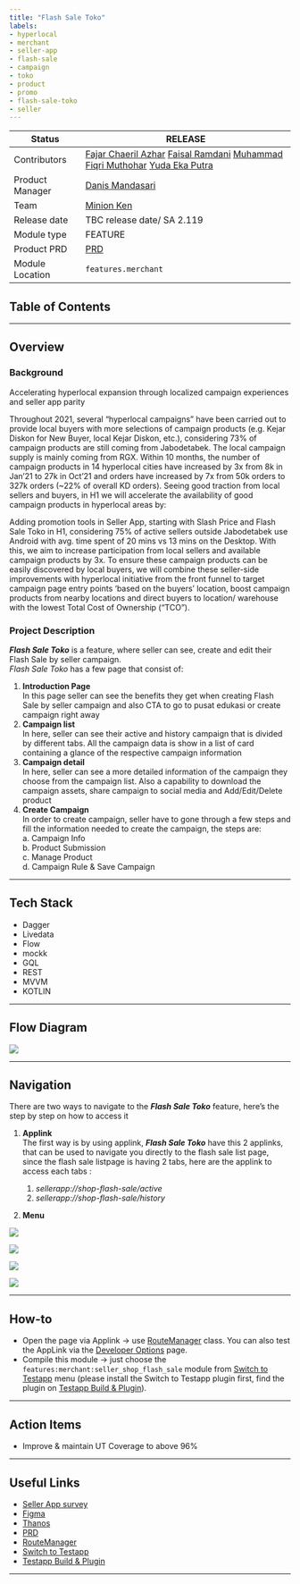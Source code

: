 ```yaml
---
title: "Flash Sale Toko"
labels:
- hyperlocal
- merchant
- seller-app
- flash-sale
- campaign
- toko
- product
- promo
- flash-sale-toko
- seller
---
```



| **Status** |  <!--start status:GREEN-->RELEASE<!--end status-->  |
| --- | --- |
| Contributors |  [Fajar Chaeril Azhar](https://tokopedia.atlassian.net/wiki/people/618873e3c23a4f006969b0de?ref=confluence) [Faisal Ramdani](https://tokopedia.atlassian.net/wiki/people/5def016f73b0bd0e4d82fa6e?ref=confluence) [Muhammad Fiqri Muthohar](https://tokopedia.atlassian.net/wiki/people/6163fa1499b4b8006afdf234?ref=confluence) [Yuda Eka Putra](https://tokopedia.atlassian.net/wiki/people/6253583e9770e600716830da?ref=confluence)  |
| Product Manager | [Danis Mandasari](https://tokopedia.atlassian.net/wiki/people/61513d2b9cdb930072065a8b?ref=confluence)  |
| Team | [Minion Ken](https://tokopedia.atlassian.net/people/team/0ac7bdd0-19b2-4196-8711-b1a0a4b07178)  |
| Release date | TBC release date/ <!--start status:GREY-->SA 2.119<!--end status-->  |
| Module type |  <!--start status:YELLOW-->FEATURE<!--end status-->  |
| Product PRD | [PRD](https://www.google.com/url?q=https://docs.google.com/document/d/1Gode0-PO6bCNAL7Y61oNDRfuKWZWcUubb5dRTNp7igg/edit&sa=D&source=calendar&ust=1651315144986473&usg=AOvVaw0TG9kfm_obr7EeHNnQMty3 ) |
| Module Location | `features.merchant` | `features/merchant/seller_shop_flash_sale` |

## Table of Contents

<!--toc-->



---

## Overview

### Background

Accelerating hyperlocal expansion through localized campaign experiences and seller app parity

Throughout 2021, several “hyperlocal campaigns” have been carried out to provide local buyers with more selections of campaign products (e.g. Kejar Diskon for New Buyer, local Kejar Diskon, etc.), considering 73% of campaign products are still coming from Jabodetabek. The local campaign supply is mainly coming from RGX. Within 10 months, the number of campaign products in 14 hyperlocal cities have increased by 3x from 8k in Jan’21 to 27k in Oct’21 and orders have increased by 7x from 50k orders to 327k orders (~22% of overall KD orders). Seeing good traction from local sellers and buyers, in H1 we will accelerate the availability of good campaign products in hyperlocal areas by: 

Adding promotion tools in Seller App, starting with Slash Price and Flash Sale Toko in H1, considering 75% of active sellers outside Jabodetabek use Android with avg. time spent of 20 mins vs 13 mins on the Desktop. With this, we aim to increase participation from local sellers and available campaign products by 3x. To ensure these campaign products can be easily discovered by local buyers, we will combine these seller-side improvements with hyperlocal initiative from the front funnel to target campaign page entry points ‘based on the buyers’ location, boost campaign products from nearby locations and direct buyers to location/ warehouse with the lowest Total Cost of Ownership (“TCO”).

### Project Description

***Flash Sale Toko*** is a feature, where seller can see, create and edit their Flash Sale by seller campaign.   
*Flash Sale Toko* has a few page that consist of:

1. **Introduction Page**  
In this page seller can see the benefits they get when creating Flash Sale by seller campaign and also CTA to go to pusat edukasi or create campaign right away
2. **Campaign list**  
In here, seller can see their active and history campaign that is divided by different tabs. All the campaign data is show in a list of card containing a glance of the respective campaign information
3. **Campaign detail**  
In here, seller can see a more detailed information of the campaign they choose from the campaign list. Also a capability to download the campaign assets, share campaign to social media and Add/Edit/Delete product
4. **Create Campaign**  
In order to create campaign, seller have to gone through a few steps and fill the information needed to create the campaign, the steps are:  
a. Campaign Info   
b. Product Submission  
c. Manage Product  
d. Campaign Rule & Save Campaign



---

## Tech Stack

- Dagger
- Livedata
- Flow
- mockk
- GQL
- REST
- MVVM
- KOTLIN



---

## Flow Diagram

![](res/Screen%20Shot%202022-12-15%20at%2016.52.49.png)



---

## Navigation

There are two ways to navigate to the ***Flash Sale Toko*** feature, here’s the step by step on how to access it

1. **Applink**  
The first way is by using applink, ***Flash Sale Toko*** have this 2 applinks, that can be used to navigate you directly to the flash sale list page, since the flash sale listpage is having 2 tabs, here are the applink to access each tabs :


	1. *sellerapp://shop-flash-sale/active*
	2. *sellerapp://shop-flash-sale/history*
2. **Menu**

![](res/Screenshot_20230105-122221_Tokopedia%20Seller-20230105-052714.jpg)

![](res/Screenshot_20230105-122246_Tokopedia%20Seller-20230105-052820.jpg)

![](res/Screenshot_20230105-122255_Tokopedia%20Seller-20230105-052906.jpg)

![](res/Screenshot_20230105-122305_Tokopedia%20Seller-20230105-052520.jpg)



---

## How-to

- Open the page via Applink → use [RouteManager](https://tokopedia.atlassian.net/wiki/spaces/PA/pages/1419983437/Applink+Library#How-to-use-library) class. You can also test the AppLink via the [Developer Options](#) page.
- Compile this module → just choose the `features:merchant:seller_shop_flash_sale` module from [Switch to Testapp](https://tokopedia.atlassian.net/wiki/spaces/PA/pages/1428784251/Testapp+Build+Plugin) menu (please install the Switch to Testapp plugin first, find the plugin on [Testapp Build & Plugin](/wiki/spaces/PA/pages/1428784251)).



---

## Action Items

- Improve & maintain UT Coverage to above 96%



---

## Useful Links

- [Seller App survey](https://docs.google.com/presentation/d/1yiTbKR_mnw7tG0xw1sdy_fgE19WrF79CRZOFYUfE2ao/edit#slide=id.g860c8fbf0b_0_164)
- [Figma](https://www.figma.com/file/9dV6755EbpdIfHRzi5X3zG/FST-on-Seller-App?node-id=25%3A13528 )
- [Thanos](https://mynakama.tokopedia.com/datatracker/product/requestdetail/view/3096)
- [PRD](https://www.google.com/url?q=https://docs.google.com/document/d/1Gode0-PO6bCNAL7Y61oNDRfuKWZWcUubb5dRTNp7igg/edit&sa=D&source=calendar&ust=1651315144986473&usg=AOvVaw0TG9kfm_obr7EeHNnQMty3 )
- [RouteManager](https://tokopedia.atlassian.net/wiki/spaces/PA/pages/1419983437/Applink+Library#How-to-use-library)
- [Switch to Testapp](https://tokopedia.atlassian.net/wiki/spaces/PA/pages/1428784251/Testapp+Build+Plugin)
- [Testapp Build & Plugin](/wiki/spaces/PA/pages/1428784251)



---

